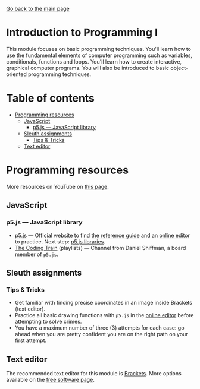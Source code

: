 [Go back to the main page](https://world-class.github.io/REPL/)

# Introduction to Programming I
This module focuses on basic programming techniques. You'll learn
how to use the fundamental elements of computer programming such as
variables, conditionals, functions and loops. You'll learn how to
create interactive, graphical computer programs. You will also be
introduced to basic object-oriented programming techniques.

# Table of contents

<!-- vim-markdown-toc GFM -->

* [Programming resources](#programming-resources)
    * [JavaScript](#javascript)
        * [p5.js — JavaScript library](#p5js--javascript-library)
    * [Sleuth assignments](#sleuth-assignments)
        * [Tips & Tricks](#tips--tricks)
    * [Text editor](#text-editor)

<!-- vim-markdown-toc -->

# Programming resources

More resources on YouTube on [this page](../../../youtube/).

## JavaScript
### p5.js — JavaScript library
- [p5.js](https://p5js.org/) — Official website to find [the reference guide](https://p5js.org/reference) and an [online editor](https://editor.p5js.org/) to practice. Next step: [p5.js libraries](https://p5js.org/libraries/).
- [The Coding Train](https://www.youtube.com/user/shiffman/playlists) (playlists) — Channel from Daniel Shiffman, a board member of `p5.js`.

## Sleuth assignments
### Tips & Tricks
- Get familiar with finding precise coordinates in an image inside Brackets (text editor).
- Practice all basic drawing functions with `p5.js` in the [online editor](https://editor.p5js.org/) before attempting to solve crimes.
- You have a maximum number of three (3) attempts for each case: go ahead when you are pretty confident you are on the right path on your first attempt.

## Text editor
The recommended text editor for this module is [Brackets](http://brackets.io/). More options available on the [free software page](../../../software/).
